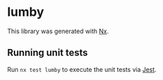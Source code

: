 # lumby

This library was generated with [Nx](https://nx.dev).

## Running unit tests

Run `nx test lumby` to execute the unit tests via [Jest](https://jestjs.io).
